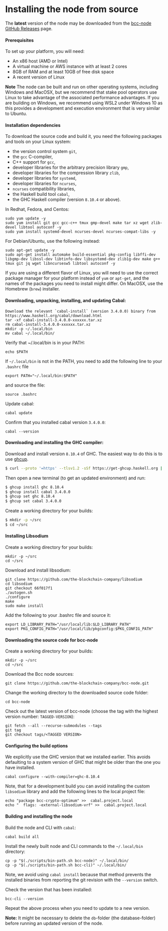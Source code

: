 # Installing the node from source

The **latest** version of the node may be downloaded from the [bcc-node GitHub Releases](https://github.com/the-blockchain-company/bcc-node/releases) page.

#### Prerequisites

To set up your platform, you will need:

* An x86 host \(AMD or Intel\)
* A virtual machine or AWS instance with at least 2 cores
* 8GB of RAM and at least 10GB of free disk space
* A recent version of Linux

**Note** The node can be built and run on other operating systems, including Windows and MacOSX, but we recommend that
stake pool operators use Linux to take advantage of the associated performance advantages. If you are building on Windows, we recommend using WSL2 under Windows 10 as this provides a development and execution environment that is very similar to Ubuntu.

#### Installation dependencies

To download the source code and build it, you need the following packages and tools on your Linux system:

* the version control system `git`,
* the `gcc` C-compiler,
* C++ support for `gcc`,
* developer libraries for the arbitrary precision library `gmp`,
* developer libraries for the compression library `zlib`,
* developer libraries for `systemd`,
* developer libraries for `ncurses`,
* `ncurses` compatibility libraries,
* the Haskell build tool `cabal`,
* the GHC Haskell compiler (version `8.10.4` or above).

In Redhat, Fedora, and Centos:

    sudo yum update -y
    sudo yum install git gcc gcc-c++ tmux gmp-devel make tar xz wget zlib-devel libtool autoconf -y
    sudo yum install systemd-devel ncurses-devel ncurses-compat-libs -y

For Debian/Ubuntu, use the following instead:

    sudo apt-get update -y
    sudo apt-get install automake build-essential pkg-config libffi-dev libgmp-dev libssl-dev libtinfo-dev libsystemd-dev zlib1g-dev make g++ tmux git jq wget libncursesw5 libtool autoconf -y

If you are using a different flavor of Linux, you will need to use the correct package manager for your platform instead of `yum` or `apt-get`, and the names of the packages you need to install might differ.  On MacOSX, use the Homebrew (`brew`) installer.

#### Downloading, unpacking, installing, and updating Cabal:

    Download the relevant `cabal-install` (version 3.4.0.0) binary from https://www.haskell.org/cabal/download.html
    tar -xf cabal-install-3.4.0.0-xxxxxx.tar.xz
    rm cabal-install-3.4.0.0-xxxxxx.tar.xz
    mkdir -p ~/.local/bin
    mv cabal ~/.local/bin/

Verify that ~/.local/bin is in your PATH:

    echo $PATH

If `~/.local/bin` is not in the PATH, you need to add the following line to  your `.bashrc` file

    export PATH="~/.local/bin:$PATH"

and source the file:

    source .bashrc

Update cabal:

    cabal update

Confirm that you installed cabal version `3.4.0.0`:

    cabal --version

#### Downloading and installing the GHC compiler:

Download and install version `8.10.4` of GHC.  The easiest way to do this is to use [ghcup](https://www.haskell.org/ghcup/).

```bash
$ curl --proto '=https' --tlsv1.2 -sSf https://get-ghcup.haskell.org | sh
```

Then open a new terminal (to get an updated environment) and run:

```bash
$ ghcup install ghc 8.10.4
$ ghcup install cabal 3.4.0.0
$ ghcup set ghc 8.10.4
$ ghcup set cabal 3.4.0.0
```

Create a working directory for your builds:

```bash
$ mkdir -p ~/src
$ cd ~/src
```

#### Installing Libsodium

Create a working directory for your builds:

    mkdir -p ~/src
    cd ~/src

Download and install libsodium:

    git clone https://github.com/the-blockchain-company/libsodium
    cd libsodium
    git checkout 66f017f1
    ./autogen.sh
    ./configure
    make
    sudo make install

Add the following to your .bashrc file and source it:

    export LD_LIBRARY_PATH="/usr/local/lib:$LD_LIBRARY_PATH"
    export PKG_CONFIG_PATH="/usr/local/lib/pkgconfig:$PKG_CONFIG_PATH"

#### Downloading the source code for bcc-node

Create a working directory for your builds:

    mkdir -p ~/src
    cd ~/src

Download the Bcc node sources:

    git clone https://github.com/the-blockchain-company/bcc-node.git

Change the working directory to the downloaded source code folder:

    cd bcc-node


Check out the latest version of bcc-node (choose the tag with the highest version number: ``TAGGED-VERSION``):

    git fetch --all --recurse-submodules --tags
    git tag
    git checkout tags/<TAGGED VERSION>

#### Configuring the build options

We explicitly use the GHC version that we installed earlier.  This avoids defaulting to a system version of GHC that might be older than the one you have installed.

    cabal configure --with-compiler=ghc-8.10.4

Note, that for a development build you can avoid installing the custom `libsodium` library and add the following lines to the local project file:

    echo "package bcc-crypto-optimum" >>  cabal.project.local
    echo "  flags: -external-libsodium-vrf" >>  cabal.project.local

#### Building and installing the node

Build the node and CLI with `cabal`:

    cabal build all

Install the newly built node and CLI commands to the `~/.local/bin` directory:

    cp -p "$(./scripts/bin-path.sh bcc-node)" ~/.local/bin/
    cp -p "$(./scripts/bin-path.sh bcc-cli)" ~/.local/bin/

Note, we avoid using `cabal install` because that method prevents the installed binaries from reporting
the git revision with the `--version` switch.

Check the version that has been installed:

    bcc-cli --version

Repeat the above process when you need to update to a new version.


**Note:** It might be necessary to delete the `db`-folder \(the database-folder\) before running an updated version of the node.
